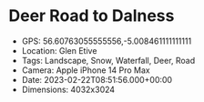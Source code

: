 # Deer Road to Dalness

- GPS: 56.60763055555556,-5.008461111111111
- Location: Glen Etive
- Tags: Landscape, Snow, Waterfall, Deer, Road
- Camera: Apple iPhone 14 Pro Max
- Date: 2023-02-22T08:51:56.000+00:00
- Dimensions: 4032x3024
